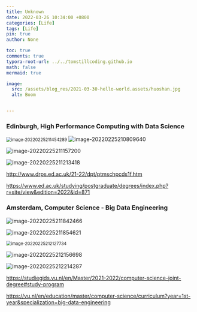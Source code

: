 ```yaml
---
title: Unknown
date: 2022-03-26 10:34:00 +0800
categories: [Life]
tags: [Life]
pin: true
author: None

toc: true
comments: true
typora-root-url: ../../tomstillcoding.github.io
math: false
mermaid: true

image:
  src: /assets/blog_res/2021-03-30-hello-world.assets/huoshan.jpg
  alt: Boom


---
```




### Edinburgh, High Performance Computing with Data Science

<img src="C:\Users\Jovan\AppData\Roaming\Typora\typora-user-images\image-20220225211454289.png" alt="image-20220225211454289" style="zoom:80%;" />

<img src="C:\Users\Jovan\AppData\Roaming\Typora\typora-user-images\image-20220225210809640.png" alt="image-20220225210809640" style=";" />

![image-20220225211157200](C:\Users\Jovan\AppData\Roaming\Typora\typora-user-images\image-20220225211157200.png)

![image-20220225211213418](C:\Users\Jovan\AppData\Roaming\Typora\typora-user-images\image-20220225211213418.png)

http://www.drps.ed.ac.uk/21-22/dpt/ptmschpcds1f.htm

https://www.ed.ac.uk/studying/postgraduate/degrees/index.php?r=site/view&edition=2022&id=871



### Amsterdam, Computer Science - Big Data Engineering

![image-20220225211842466](C:\Users\Jovan\AppData\Roaming\Typora\typora-user-images\image-20220225211842466.png)

![image-20220225211854621](C:\Users\Jovan\AppData\Roaming\Typora\typora-user-images\image-20220225211854621.png)

<img src="C:\Users\Jovan\AppData\Roaming\Typora\typora-user-images\image-20220225212127734.png" alt="image-20220225212127734" style="zoom: 80%;" />

![image-20220225212156698](C:\Users\Jovan\AppData\Roaming\Typora\typora-user-images\image-20220225212156698.png)

![image-20220225212214287](C:\Users\Jovan\AppData\Roaming\Typora\typora-user-images\image-20220225212214287.png)



https://studiegids.vu.nl/en/Master/2021-2022/computer-science-joint-degree#study-program

https://vu.nl/en/education/master/computer-science/curriculum?year=1st-year&specialization=big-data-engineering